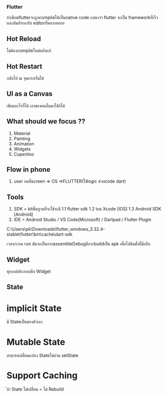 ### Flutter
ถ้าเขียนflutterจะถูกcomplieให้เป็นnative code เเสดงว่า flutter จะเป็น frameworkที่เร็ว เเละมันยังรองรับ editorที่หลากหลาย 
## Hot Reload 
ไม่ต้องcompileใหม่หลังเเก้
## Hot Restart
กลับไป ณ จุดเเรกเริ่มได้
## UI as a Canvas
เขียนอะไรก็ได้ เอาของคนอื่นมาใช้ก้ได้

## What should we focus ??
1. Material 
2. Painting
3. Animation
4. Widgets
5. Cupertino

## Flow in phone
1. user กดที่screen => OS =>FLUTTER(ใช้logic ด้วยcode dart)

## Tools
1. SDK = kitพื้นฐานที่จะใช้จะมี
    1.1 flutter sdk
    1.2 ios Xcode  [IOS]
    1.3 Android SDK [Android]
2. IDE = Android Studio / VS Code(Microsoft) / Dartpad / Flutter Plugin

C:\Users\pk\Downloads\flutter_windows_3.32.4-stable\flutter\bin\cache\dart-sdk

เวลาเรากด run มันจะเป็นการassembleDebugคือจะbuildเป็น apk เพื่อไปติดตั้งที่มือถือ

## Widget
ทุกองค์ประกอบคือ Widget

## State
# implicit State
มี Stateเป็นของตัวเอง
# Mutable State
สามารถเปลี่ยนเเปลง Stateได้ผ่าน setState
# Support Caching
้ถ้า State ไม่เปลี่ยน = ไม่ Rebuild